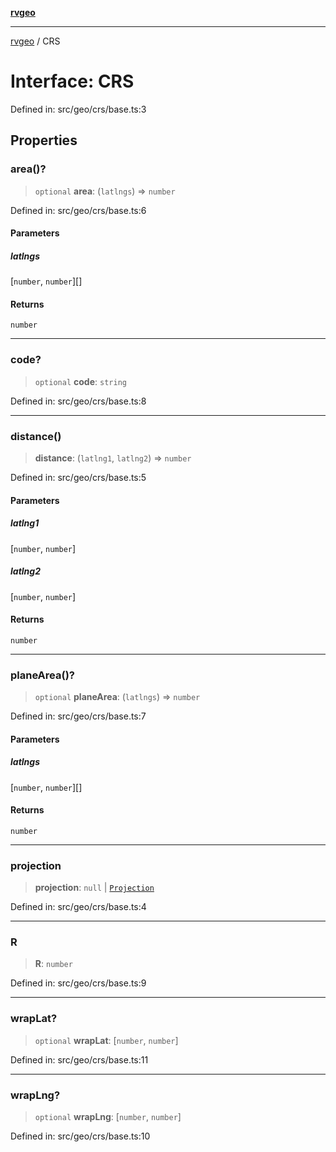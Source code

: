 [**rvgeo**](../README.md)

***

[rvgeo](../globals.md) / CRS

# Interface: CRS

Defined in: src/geo/crs/base.ts:3

## Properties

### area()?

> `optional` **area**: (`latlngs`) => `number`

Defined in: src/geo/crs/base.ts:6

#### Parameters

##### latlngs

\[`number`, `number`\][]

#### Returns

`number`

***

### code?

> `optional` **code**: `string`

Defined in: src/geo/crs/base.ts:8

***

### distance()

> **distance**: (`latlng1`, `latlng2`) => `number`

Defined in: src/geo/crs/base.ts:5

#### Parameters

##### latlng1

\[`number`, `number`\]

##### latlng2

\[`number`, `number`\]

#### Returns

`number`

***

### planeArea()?

> `optional` **planeArea**: (`latlngs`) => `number`

Defined in: src/geo/crs/base.ts:7

#### Parameters

##### latlngs

\[`number`, `number`\][]

#### Returns

`number`

***

### projection

> **projection**: `null` \| [`Projection`](Projection.md)

Defined in: src/geo/crs/base.ts:4

***

### R

> **R**: `number`

Defined in: src/geo/crs/base.ts:9

***

### wrapLat?

> `optional` **wrapLat**: \[`number`, `number`\]

Defined in: src/geo/crs/base.ts:11

***

### wrapLng?

> `optional` **wrapLng**: \[`number`, `number`\]

Defined in: src/geo/crs/base.ts:10
